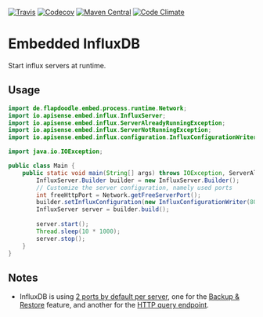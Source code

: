 [![Travis](https://img.shields.io/travis/APISENSE/embed-influxDB.svg)](https://travis-ci.org/APISENSE/embed-influxDB)
[![Codecov](https://img.shields.io/codecov/c/github/APISENSE/embed-influxDB.svg)](https://codecov.io/gh/APISENSE/embed-influxDB)
[![Maven Central](https://img.shields.io/maven-central/v/io.apisense.embed.influx/embed-influxDB.svg)](http://search.maven.org/#artifactdetails%7Cio.apisense.embed.influx%7Cembed-influxDB%7C1.0.0%7Cjar)
[![Code Climate](https://img.shields.io/codeclimate/github/APISENSE/embed-influxDB.svg)](https://codeclimate.com/github/APISENSE/embed-influxDB)

# Embedded InfluxDB

Start influx servers at runtime.

## Usage

```java
import de.flapdoodle.embed.process.runtime.Network;
import io.apisense.embed.influx.InfluxServer;
import io.apisense.embed.influx.ServerAlreadyRunningException;
import io.apisense.embed.influx.ServerNotRunningException;
import io.apisense.embed.influx.configuration.InfluxConfigurationWriter;

import java.io.IOException;

public class Main {
    public static void main(String[] args) throws IOException, ServerAlreadyRunningException, InterruptedException, ServerNotRunningException {
        InfluxServer.Builder builder = new InfluxServer.Builder();
        // Customize the server configuration, namely used ports
        int freeHttpPort = Network.getFreeServerPort();
        builder.setInfluxConfiguration(new InfluxConfigurationWriter(8088, freeHttpPort));
        InfluxServer server = builder.build();
        
        server.start();
        Thread.sleep(10 * 1000);
        server.stop();
    }
}
```

## Notes

- InfluxDB is using [2 ports by default per server](https://docs.influxdata.com/influxdb/v1.3/administration/ports/),
 one for the [Backup & Restore](https://docs.influxdata.com/influxdb/v1.3/administration/backup_and_restore/) feature,
 and another for the [HTTP query endpoint](https://docs.influxdata.com/influxdb/v1.3/tools/api/).
